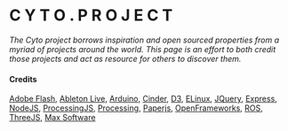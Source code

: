# C Y T O . P R O J E C T

*The Cyto project borrows inspiration and open sourced properties from a myriad of projects around the world. This page is an effort to both credit those projects and act as resource for others to discover them.*


#### Credits

[Adobe Flash](http://www.adobe.com/products/flash.html), 
[Ableton Live](https://www.ableton.com/), 
[Arduino](http://www.arduino.cc/), 
[Cinder](http://libcinder.org/), 
[D3](http://d3js.org/), 
[ELinux](http://elinux.org/Main_Page), 
[JQuery](http://jquery.com/), 
[Express](http://expressjs.com/), 
[NodeJS](http://nodejs.org/), 
[ProcessingJS](https://github.com/processing-js/processing-js), 
[Processing](http://processing.org), 
[Paperjs](https://github.com/paperjs), 
[OpenFrameworks](http://www.openframeworks.cc/), 
[ROS](http://www.ros.org/), 
[ThreeJS](http://threejs.org/), 
[Max Software](http://cycling74.com/products/max/)


